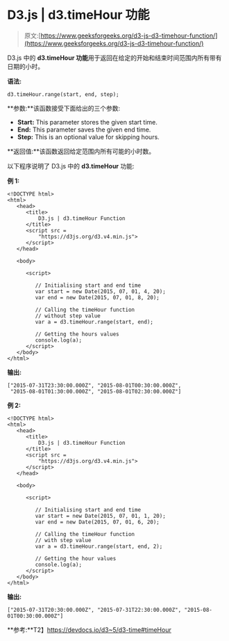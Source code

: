 # D3.js | d3.timeHour 功能

> 原文:[https://www.geeksforgeeks.org/d3-js-d3-timehour-function/](https://www.geeksforgeeks.org/d3-js-d3-timehour-function/)

D3.js 中的 **d3.timeHour 功能**用于返回在给定的开始和结束时间范围内所有带有日期的小时。

**语法:**

```
d3.timeHour.range(start, end, step);
```

**参数:**该函数接受下面给出的三个参数:

*   **Start:** This parameter stores the given start time.
*   **End:** This parameter saves the given end time.
*   **Step:** This is an optional value for skipping hours.

**返回值:**该函数返回给定范围内所有可能的小时数。

以下程序说明了 D3.js 中的 **d3.timeHour** 功能:

**例 1:**

```
<!DOCTYPE html>
<html>
   <head>
      <title>
          D3.js | d3.timeHour Function 
      </title>
      <script src =
          "https://d3js.org/d3.v4.min.js">
      </script>
   </head>

   <body>

      <script>

         // Initialising start and end time
         var start = new Date(2015, 07, 01, 4, 20);
         var end = new Date(2015, 07, 01, 8, 20);

         // Calling the timeHour function
         // without step value
         var a = d3.timeHour.range(start, end);

         // Getting the hours values
         console.log(a);
      </script>
   </body>
</html>
```

**输出:**

```
["2015-07-31T23:30:00.000Z", "2015-08-01T00:30:00.000Z",
 "2015-08-01T01:30:00.000Z", "2015-08-01T02:30:00.000Z"]

```

**例 2:**

```
<!DOCTYPE html>
<html>
   <head>
      <title>
          D3.js | d3.timeHour Function 
      </title>
      <script src =
          "https://d3js.org/d3.v4.min.js">
      </script>
   </head>

   <body>

      <script>

         // Initialising start and end time
         var start = new Date(2015, 07, 01, 1, 20);
         var end = new Date(2015, 07, 01, 6, 20);

         // Calling the timeHour function
         // with step value
         var a = d3.timeHour.range(start, end, 2);

         // Getting the hour values
         console.log(a);
      </script>
   </body>
</html>
```

**输出:**

```
["2015-07-31T20:30:00.000Z", "2015-07-31T22:30:00.000Z", "2015-08-01T00:30:00.000Z"]

```

**参考:**T2】https://devdocs.io/d3~5/d3-time#timeHour